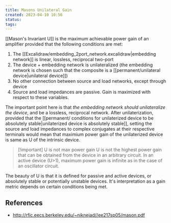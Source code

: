```yaml
---
title: Masons Unilateral Gain
created: 2023-04-10 10:56
status: 
tags:
---
```


[[Mason's Invariant U]] is the maximum achievable power gain of an amplifier provided that the following conditions are met:

1. The [[Excalidraw/embedding_2port_network.excalidraw|embedding network]] is linear, lossless, reciprocal two-port
2. The device + embedding network is unilateralized (the embedding network is chosen such that the composite is a [[permanent/unilateral device|unilateral device]])
3. No other connection between source and load networks, except through device
4. Source and load impedances are passive. Gain is maximized with respect to these variables.

The important point here is that _the embedding network should unilateralize the device_, and be a lossless, reciprocal network. After unilaterization, provided that the [[permanent/ conditions for unilaterized device to be absolutely stable|unilaterized device is absolutely stable]], setting the source and load impedances to complex conjugates at their respective terminals would mean that maximium power gain of the unilaterized device is same as U of the intrinsic device.

> [!important] U is not max power gain
> U is not the highest power gain that can be obtained from the device in an arbitrary circuit. In an active device (U>1), maximum power gain is infinite as in the case of an oscillator circuit.

The beauty of U is that it is defined for passive and active devices, or absolutely stable or potentially unstable devices. It's interpretation as a gain metric depends on certain conditions being met.

## References

- http://rfic.eecs.berkeley.edu/~niknejad//ee217sp05/mason.pdf